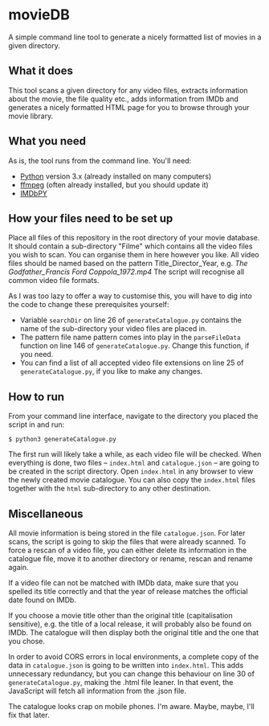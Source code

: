 # movieDB
A simple command line tool to generate a nicely formatted list of movies in a given directory.


## What it does

This tool scans a given directory for any video files, extracts information about the movie, the file quality etc., adds information from IMDb and generates a nicely formatted HTML page for you to browse through your movie library.

## What you need

As is, the tool runs from the command line. You'll need:

* [Python](https://www.python.org/download/releases/3.0/) version 3.x (already installed on many computers)
* [ffmpeg](https://ffmpeg.org/) (often already installed, but you should update it)
* [IMDbPY](https://imdbpy.github.io/)

## How your files need to be set up

Place all files of this repository in the root directory of your movie database. It should contain a sub-directory "Filme" which contains all the video files you wish to scan. You can organise them in here however you like.
All video files should be named based on the pattern Title_Director_Year, e.g. *The Godfather_Francis Ford Coppola_1972.mp4*
The script will recognise all common video file formats.

As I was too lazy to offer a way to customise this, you will have to dig into the code to change these prerequisites yourself:
* Variable `searchDir` on line 26 of `generateCatalogue.py` contains the name of the sub-directory your video files are placed in.
* The pattern file name pattern comes into play in the `parseFileData` function on line 146 of `generateCatalogue.py`. Change this function, if you need.
* You can find a list of all accepted video file extensions on line 25 of `generateCatalogue.py`, if you like to make any changes.

## How to run

From your command line interface, navigate to the directory you placed the script in and run:

```$ python3 generateCatalogue.py```

The first run will likely take a while, as each video file will be checked. When everything is done, two files – `index.html` and `catalogue.json` – are going to be created in the script directory. Open `index.html` in any browser to view the newly created movie catalogue.
You can also copy the `index.html` files together with the `html` sub-directory to any other destination.

## Miscellaneous

All movie information is being stored in the file `catalogue.json`. For later scans, the script is going to skip the files that were already scanned. To force a rescan of a video file, you can either delete its information in the catalogue file, move it to another directory or rename, rescan and rename again.

If a video file can not be matched with IMDb data, make sure that you spelled its title correctly and that the year of release matches the official date found on IMDb.

If you choose a movie title other than the original title (capitalisation sensitive), e.g. the title of a local release, it will probably also be found on IMDb. The catalogue will then display both the original title and the one that you chose.

In order to avoid CORS errors in local environments, a complete copy of the data in `catalogue.json` is going to be written into `index.html`. This adds unnecessary redundancy, but you can change this behaviour on line 30 of `generateCatalogue.py`, making the .html file leaner. In that event, the JavaScript will fetch all information from the .json file.

The catalogue looks crap on mobile phones. I'm aware. Maybe, maybe, I'll fix that later.
